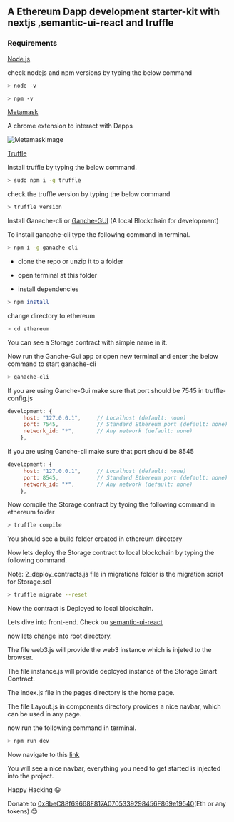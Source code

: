 ## A Ethereum Dapp development starter-kit with nextjs ,semantic-ui-react and truffle 

### Requirements

[Node js](https://nodejs.org/en/)

check nodejs and npm versions by typing the below command

```bash
> node -v
```
```bash
> npm -v
```

[Metamask](https://chrome.google.com/webstore/detail/metamask/nkbihfbeogaeaoehlefnkodbefgpgknn)

A chrome extension to interact with Dapps


![MetamaskImage](https://drive.google.com/uc?export=view&id=1764qHqaJ0rdZ6O7FIJhQj9SrGIDwoTZt)


[Truffle](https://www.trufflesuite.com/)

Install truffle by typing the below command.

```bash
> sudo npm i -g truffle
```

check the truffle version by typing the below command

```bash
> truffle version
```

Install Ganache-cli or [Ganche-GUI](https://www.trufflesuite.com/ganache) (A local Blockchain for development)

To install ganache-cli type the following command in terminal.

```bash
> npm i -g ganache-cli
```

- clone the repo or unzip it to a folder

- open terminal at this folder

- install dependencies

```bash
> npm install
```

change directory to ethereum

```bash
> cd ethereum
```

You can see a Storage contract with simple name in it.

Now run the Ganche-Gui app or open new terminal and enter the below command to start ganache-cli

```bash
> ganache-cli
```

If you are using Ganche-Gui make sure that port should be 7545 in truffle-config.js

```js
development: {
     host: "127.0.0.1",     // Localhost (default: none)
     port: 7545,            // Standard Ethereum port (default: none)
     network_id: "*",       // Any network (default: none)
    },
```

If you are using Ganche-cli make sure that port should be 8545

```js
development: {
     host: "127.0.0.1",     // Localhost (default: none)
     port: 8545,            // Standard Ethereum port (default: none)
     network_id: "*",       // Any network (default: none)
    },
```

Now compile the Storage contract by tyoing the following command in ethereum folder

```bash
> truffle compile
```
You should see a build folder created in ethereum directory

Now lets deploy the Storage contract to local blockchain by typing the following command.

Note: 2_deploy_contracts.js file in migrations folder is the migration script for Storage.sol

```bash
> truffle migrate --reset
```
Now the contract is Deployed to local blockchain.

Lets dive into front-end. Check ou [semantic-ui-react](https://react.semantic-ui.com/)

now lets change into root directory.

The file web3.js will provide the web3 instance which is injeted to the browser.

The file instance.js will provide deployed instance of the Storage Smart Contract.

The index.js file in the pages directory is the home page.

The file Layout.js in components directory provides a nice navbar, which can be used in any page.

now run the following command in terminal.

```bash
> npm run dev
```

Now navigate to this [link](http://localhost:3000/)

You will see a nice navbar, everything you need to get started is injected into the project.

Happy Hacking :smiley: 

Donate to [0x8beC88f69668F817A0705339298456F869e19540](https://etherscan.io/address/0x8beC88f69668F817A0705339298456F869e19540)(Eth or any tokens) :blush: 
